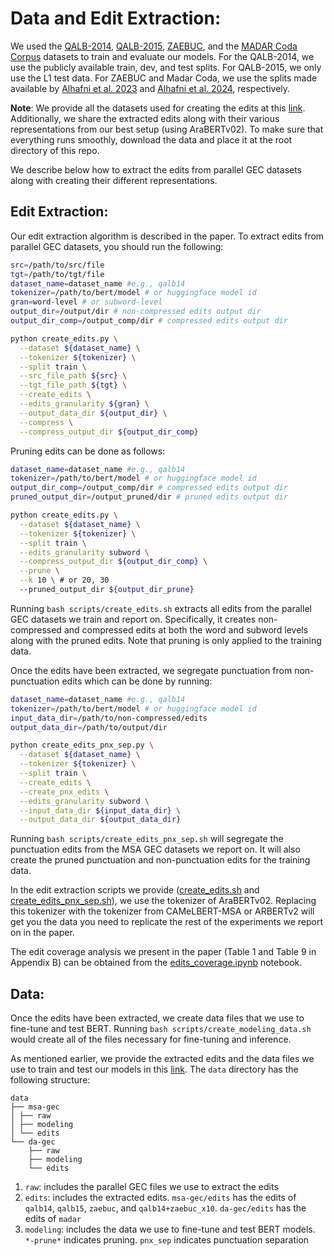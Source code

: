 # Data and Edit Extraction:

We used the [QALB-2014](https://camel.abudhabi.nyu.edu/qalb-shared-task-2015/), [QALB-2015](https://camel.abudhabi.nyu.edu/qalb-shared-task-2015/), [ZAEBUC](https://sites.google.com/view/zaebuc/home), and the [MADAR Coda Corpus](https://camel.abudhabi.nyu.edu/madar-coda-corpus/) datasets to train and evaluate our models.
For the QALB-2014, we use the publicly available train, dev, and test splits. For QALB-2015, we only use the L1 test data.
For ZAEBUC and Madar Coda, we use the splits made available by [Alhafni et al. 2023](https://github.com/CAMeL-Lab/arabic-gec/tree/master/data) and [Alhafni et al. 2024](https://github.com/CAMeL-Lab/codafication/tree/master/data), respectively.

**Note**: We provide all the datasets used for creating the edits at this [link](). Additionally, we share the extracted edits along with their various representations from our best setup (using AraBERTv02). To make sure that everything runs smoothly, download the data and place it at the root directory of this repo.

We describe below how to extract the edits from parallel GEC datasets along with creating their different representations.


## Edit Extraction:

Our edit extraction algorithm is described in the paper. To extract edits from parallel GEC datasets, you should run the following:

```bash
src=/path/to/src/file
tgt=/path/to/tgt/file
dataset_name=dataset_name #e.g., qalb14
tokenizer=/path/to/bert/model # or huggingface model id
gran=word-level # or subword-level
output_dir=/output/dir # non-compressed edits output dir
output_dir_comp=/output_comp/dir # compressed edits output dir

python create_edits.py \
  --dataset ${dataset_name} \
  --tokenizer ${tokenizer} \
  --split train \
  --src_file_path ${src} \
  --tgt_file_path ${tgt} \
  --create_edits \
  --edits_granularity ${gran} \
  --output_data_dir ${output_dir} \
  --compress \
  --compress_output_dir ${output_dir_comp}
```

Pruning edits can be done as follows:

```bash
dataset_name=dataset_name #e.g., qalb14
tokenizer=/path/to/bert/model # or huggingface model id
output_dir_comp=/output_comp/dir # compressed edits output dir
pruned_output_dir=/output_pruned/dir # pruned edits output dir

python create_edits.py \
  --dataset ${dataset_name} \
  --tokenizer ${tokenizer} \
  --split train \
  --edits_granularity subword \
  --compress_output_dir ${output_dir_comp} \
  --prune \
  --k 10 \ # or 20, 30
  --pruned_output_dir ${output_dir_prune}
```

Running `bash scripts/create_edits.sh` extracts all edits from the parallel GEC datasets we train and report on.
Specifically, it creates non-compressed and compressed edits at both the word and subword levels along with the pruned edits.
Note that pruning is only applied to the training data.


Once the edits have been extracted, we segregate punctuation from non-punctuation edits which can be done by running:
```bash
dataset_name=dataset_name #e.g., qalb14
tokenizer=/path/to/bert/model # or huggingface model id
input_data_dir=/path/to/non-compressed/edits
output_data_dir=/path/to/output/dir

python create_edits_pnx_sep.py \
  --dataset ${dataset_name} \
  --tokenizer ${tokenizer} \
  --split train \
  --create_edits \
  --create_pnx_edits \
  --edits_granularity subword \
  --input_data_dir ${input_data_dir} \
  --output_data_dir ${output_data_dir}
```


Running `bash scripts/create_edits_pnx_sep.sh` will segregate the punctuation edits from the MSA GEC datasets we report on. It will also create the pruned punctuation and non-punctuation edits for the training data.

In the edit extraction scripts we provide ([create_edits.sh](scripts/create_edits.sh) and [create_edits_pnx_sep.sh](scripts/create_edits_pnx_sep.sh)), we use the tokenizer of AraBERTv02. Replacing this tokenizer with the tokenizer from CAMeLBERT-MSA or ARBERTv2 will get you the data you need to replicate the rest of the experiments we report on in the paper.


The edit coverage analysis we present in the paper (Table 1 and Table 9 in Appendix B) can be obtained from the [edits_coverage.ipynb](edits_coverage.ipynb) notebook.

## Data:
Once the edits have been extracted, we create data files that we use to fine-tune and test BERT. Running `bash scripts/create_modeling_data.sh` would create all of the files necessary for fine-tuning and inference.

As mentioned earlier, we provide the extracted edits and the data files we use to train and test our models in this [link](). The `data` directory has the following structure:
```
data
├── msa-gec
│ ├── raw
│ ├── modeling
│ └── edits
└── da-gec
    ├── raw
    ├── modeling
    └── edits
```
1. `raw`: includes the parallel GEC files we use to extract the edits
2. `edits`: includes the extracted edits. `msa-gec/edits` has the edits of `qalb14`, `qalb15`, `zaebuc`, and `qalb14+zaebuc_x10`. `da-gec/edits` has the edits of `madar`
3. `modeling`: includes the data we use to fine-tune and test BERT models. `*-prune*` indicates pruning. `pnx_sep` indicates punctuation separation
